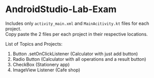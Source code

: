 # AndroidStudio-Lab-Exam

Includes only `activity_main.xml` and `MainAcitivity.kt` files for each project.  
Copy paste the 2 files per each project in their respective locations.

List of Topics and Projects:
1. Button .setOnClickListener (Calculator with just add button)
2. Radio Button (Calculator with all operations and a result button)
3. CheckBox (Stationery app)
4. ImageView Listener (Cafe shop)
